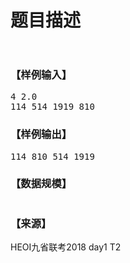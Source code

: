 # 题目描述


<p>
<img src="/upload/image/20190312/20190312094903_88823.jpg" alt=""/> 
</p>
<p>
<img src="/upload/image/20190312/20190312094919_75269.jpg" alt=""/> 
</p>
<h3>
【样例输入】
</h3>
<pre>4 2.0
114 514 1919 810
</pre>
<h3>
【样例输出】
</h3>
<pre>114 810 514 1919</pre>
<h3>
【数据规模】
</h3>
<p>
<img src="/upload/image/20190312/20190312094951_98758.jpg" alt=""/> 
</p>
<h3>
【来源】
</h3>
<p>
HEOI九省联考2018 day1 T2
</p>
